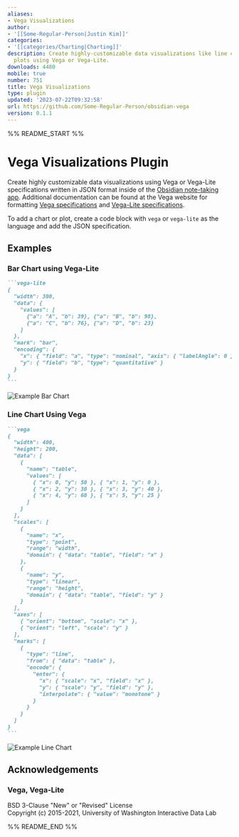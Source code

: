 ```yaml
---
aliases:
- Vega Visualizations
author:
- '[[Some-Regular-Person|Justin Kim]]'
categories:
- '[[categories/Charting|Charting]]'
description: Create highly-customizable data visualizations like line charts and scatter
  plots using Vega or Vega-Lite.
downloads: 4480
mobile: true
number: 751
title: Vega Visualizations
type: plugin
updated: '2023-07-22T09:32:58'
url: https://github.com/Some-Regular-Person/obsidian-vega
version: 0.1.1
---
```


%% README_START %%

# Vega Visualizations Plugin

Create highly customizable data visualizations using Vega or Vega-Lite specifications written in JSON format inside of the [Obsidian note-taking app](https://obsidian.md). Additional documentation can be found at the Vega website for formatting [Vega specifications](https://vega.github.io/vega/docs/) and [Vega-Lite specifications](https://vega.github.io/vega-lite/docs/). 

To add a chart or plot, create a code block with `vega` or `vega-lite` as the language and add the JSON specification.

## Examples

### Bar Chart using Vega-Lite

~~~markdown
```vega-lite
{
  "width": 300,
  "data": {
    "values": [
      {"a": "A", "b": 39}, {"a": "B", "b": 98},
      {"a": "C", "b": 76}, {"a": "D", "b": 23}
    ]
  },
  "mark": "bar",
  "encoding": {
    "x": { "field": "a", "type": "nominal", "axis": { "labelAngle": 0 } },
    "y": { "field": "b", "type": "quantitative" }
  }
}
```
~~~

![Example Bar Chart](https://raw.githubusercontent.com/Some-Regular-Person/obsidian-vega/HEAD/assets/example1.png)

### Line Chart Using Vega

~~~markdown
```vega
{
  "width": 400,
  "height": 200,
  "data": [
    {
      "name": "table",
      "values": [
        { "x": 0, "y": 50 }, { "x": 1, "y": 0 },
        { "x": 2, "y": 30 }, { "x": 3, "y": 40 },
        { "x": 4, "y": 60 }, { "x": 5, "y": 25 }
      ]
    }
  ],
  "scales": [
    {
      "name": "x",
      "type": "point",
      "range": "width",
      "domain": { "data": "table", "field": "x" }
    },
    {
      "name": "y",
      "type": "linear",
      "range": "height",
      "domain": { "data": "table", "field": "y" }
    }
  ],
  "axes": [
    { "orient": "bottom", "scale": "x" },
    { "orient": "left", "scale": "y" }
  ],
  "marks": [
    {
      "type": "line",
      "from": { "data": "table" },
      "encode": {
        "enter": {
          "x": { "scale": "x", "field": "x" },
          "y": { "scale": "y", "field": "y" },
          "interpolate": { "value": "monotone" }
        }
      }
    }
  ]
}
```
~~~

![Example Line Chart](https://raw.githubusercontent.com/Some-Regular-Person/obsidian-vega/HEAD/assets/example2.png)

## Acknowledgements

### Vega, Vega-Lite

BSD 3-Clause "New" or "Revised" License\
Copyright (c) 2015-2021, University of Washington Interactive Data Lab


%% README_END %%